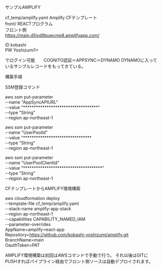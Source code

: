 サンプルAMPLIFY  

cf_temp/amplify.yaml    Amplify CFテンプレート  
front/    REACTプログラム  
フロント側  
https://main.d5jyd9buwcmp8.amplifyapp.com/
  
ID kobashi  
PW Yoshizumi1+

でログイン可能　　COGNITO認証＝APPSYNC＝DYNAMO
DYNAMOに入っているサンプルレコードをもってきている。




構築手順  

SSM登録コマンド  

aws ssm put-parameter \
  --name "AppSyncAPIURL" \
  --value "***********************************" \
  --type "String" \
  --region ap-northeast-1

aws ssm put-parameter \
  --name "UserPoolId" \
  --value "******************************** \
  --type "String" \
  --region ap-northeast-1

aws ssm put-parameter \
  --name "UserPoolClientId" \
  --value "*************************************" \
  --type "String" \
  --region ap-northeast-1






CFテンプレートからAMPLIFY環境構築

aws cloudformation deploy \
  --template-file cf_temp/amplify.yaml \
  --stack-name amplify-app-stack \
  --region ap-northeast-1 \
  --capabilities CAPABILITY_NAMED_IAM \
  --parameter-overrides \
    AppName=amplify-react-app \
    Repository=https://github.com/kobashi-yoshizumi/amplify.git \
    BranchName=main \
    OauthToken=PAT




AMPLIFY環境構築は初回はAWSコマンドで手動で行う。
それ以後はGITにPUSHすればパイプライン経由でフロント側ソースは自動デプロイされます。





